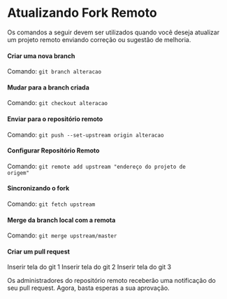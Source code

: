 # Atualizando Fork Remoto
Os comandos a seguir devem ser utilizados quando você deseja atualizar um projeto remoto enviando correção ou sugestão de melhoria.

#### Criar uma nova branch
Comando: <code>git branch alteracao</code>

#### Mudar para a branch criada
Comando: <code>git checkout alteracao</code>

#### Enviar para o repositório remoto
Comando: <code>git push --set-upstream origin alteracao</code>

#### Configurar Repositório Remoto
Comando: <code>git remote add upstream "endereço do projeto de origem"</code>

#### Sincronizando o fork
Comando: <code>git fetch upstream</code>

#### Merge da branch local com a remota
Comando: <code>git merge upstream/master</code>

#### Criar um pull request
Inserir tela do git 1
Inserir tela do git 2
Inserir tela do git 3

Os administradores do repositório remoto receberão uma notificação do seu pull request. Agora, basta esperas a sua aprovação.
